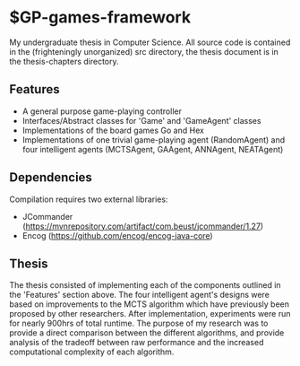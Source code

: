 $GP-games-framework
========

My undergraduate thesis in Computer Science.  All source code is contained in the (frighteningly unorganized) src directory, the thesis document is in the thesis-chapters directory.

Features
--------

- A general purpose game-playing controller
- Interfaces/Abstract classes for 'Game' and 'GameAgent' classes
- Implementations of the board games Go and Hex
- Implementations of one trivial game-playing agent (RandomAgent) and four intelligent agents (MCTSAgent, GAAgent, ANNAgent, NEATAgent)

Dependencies
------------

Compilation requires two external libraries:
- JCommander (https://mvnrepository.com/artifact/com.beust/jcommander/1.27)
- Encog (https://github.com/encog/encog-java-core)

Thesis
----------

The thesis consisted of implementing each of the components outlined in the 'Features' section above.  The four intelligent agent's designs were based on improvements to the MCTS algorithm which have previously been proposed by other researchers.  After implementation, experiments were run for nearly 900hrs of total runtime.  The purpose of my research was to provide a direct comparison between the different algorithms, and provide analysis of the tradeoff between raw performance and the increased computational complexity of each algorithm.
